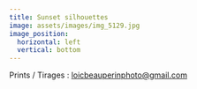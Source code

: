 ```yaml
---
title: Sunset silhouettes
image: assets/images/img_5129.jpg
image_position:
  horizontal: left
  vertical: bottom
---
```

Prints / Tirages : loicbeauperinphoto@gmail.com
